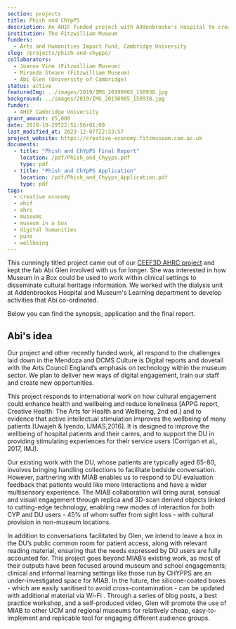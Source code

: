 ```yaml
---
section: projects
title: Phish and ChYpPS
description: An AHIF funded project with Addenbrooke's Hospital to create a digital archive of the work of the ChYpPS team
institution: The Fitzwilliam Museum
funders:
  - Arts and Humanities Impact Fund, Cambridge University
slug: /projects/phish-and-chypps/
collaborators:
  - Joanne Vine (Fitzwilliam Museum)
  - Miranda Stearn (Fitzwilliam Museum)
  - Abi Glen (University of Cambridge)
status: active
featuredImg: ../images/2019/IMG_20190905_150938.jpg
background: ../images/2019/IMG_20190905_150938.jpg
funder:
  - AHIF Cambridge University
grant_amount: £5,000
date: 2019-10-29T22:51:56+01:00
last_modified_at: 2023-12-07T22:33:57
project_website: https://creative-economy.fitzmuseum.cam.ac.uk
documents: 
  - title: "Phish and ChYpPS Final Report"
    location: /pdf/Phish_and_Chyyps.pdf
    type: pdf
  - title: "Phish and ChYpPS Application"
    location: /pdf/Phish_and_Chyyps_Application.pdf
    type: pdf
tags:
  - creative economy
  - ahif
  - ahrc
  - museums
  - museum in a box
  - digital humanities
  - puns
  - wellbeing
---
```

This cunningly titled project came out of our [CEEF3D AHRC project](/content/projects/ceef-3d) and kept the fab Abi Glen 
involved with us for longer. She was interested in how Museum in a Box could be used to work within 
clinical settings to disseminate cultural heritage information. We worked with the dialysis unit at
Addenbrookes Hospital and Museum's Learning department to develop activities that Abi co-ordinated.

Below you can find the synopsis, application and the final report. 

## Abi's idea 

Our project and other recently funded work, all respond to the challenges laid down in the Mendoza and DCMS Culture is Digital reports and dovetail with the Arts Council England’s emphasis on technology within the museum sector. We plan to deliver new ways of digital engagement, train our staff and create new opportunities.

This project responds to international work on how cultural engagement could enhance health and wellbeing and reduce loneliness [APPG report, Creative Health: The Arts for Health and Wellbeing, 2nd ed.] and to evidence that active intellectual stimulation improves the wellbeing of many patients [Uwajeh & Iyendo, IJMAS,2016]. It is designed to improve the wellbeing of hospital patients and their carers, and to  support the DU in providing stimulating experiences for their service users (Corrigan et al., 2017, IMJ).

Our existing work with the DU, whose patients are typically aged 65-80, involves bringing handling collections to facilitate bedside conversation. However, partnering with MIAB enables us to respond to DU evaluation feedback that patients would like more interactions and have a wider multisensory experience. The MIAB collaboration will bring aural, sensual and visual engagement through replica and 3D-scan derived objects linked to cutting-edge technology, enabling new modes of interaction for both CYP and  DU users - 45% of whom suffer from sight loss - with cultural provision in non-museum locations.

In addition to conversations facilitated by Glen, we intend to  leave a box in the DU’s public common room for patient access, along with relevant reading material, ensuring that the needs expressed by DU users are fully accounted for. This project goes beyond MIAB’s existing work, as most of their outputs have been focused around museum and school engagements; clinical and informal learning settings like those run by CHYPPS are an under-investigated space for MIAB. In the future, the silicone-coated boxes - which are easily sanitised to avoid cross-contamination - can be updated with additional material via Wi-Fi . Through a series of  blog posts, a best practice workshop, and a self-produced video, Glen will promote the use of MIAB to other UCM and regional museums for relatively cheap, easy-to-implement and replicable tool for engaging different audience groups.
